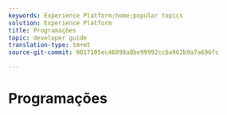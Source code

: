 ```yaml
---
keywords: Experience Platform;home;popular topics
solution: Experience Platform
title: Programações
topic: developer guide
translation-type: tm+mt
source-git-commit: 9817105ec46098a8be99992cc6a962b9a7a696fc

---
```



# Programações
